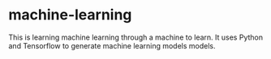 # machine-learning
This is learning machine learning through a machine to learn. It uses Python and Tensorflow to generate machine learning models models.
